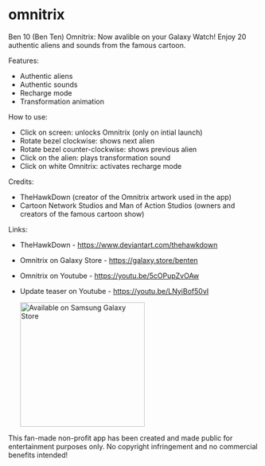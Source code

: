 # omnitrix
Ben 10 (Ben Ten) Omnitrix: Now avalible on your Galaxy Watch!
Enjoy 20 authentic aliens and sounds from the famous cartoon.

Features:
- Authentic aliens
- Authentic sounds
- Recharge mode
- Transformation animation

How to use:
- Click on screen: unlocks Omnitrix (only on intial launch)
- Rotate bezel clockwise: shows next alien
- Rotate bezel counter-clockwise: shows previous alien
- Click on the alien: plays transformation sound
- Click on white Omnitrix: activates recharge mode

Credits:
- TheHawkDown (creator of the Omnitrix artwork used in the app)
- Cartoon Network Studios and Man of Action Studios (owners and creators of the famous cartoon show)

Links:
- TheHawkDown - https://www.deviantart.com/thehawkdown
- Omnitrix on Galaxy Store - https://galaxy.store/benten
- Omnitrix on Youtube - https://youtu.be/5cOPupZvOAw
- Update teaser on Youtube - https://youtu.be/LNyiBof50vI <br/>

    <a href="https://galaxy.store/benten"
      ><img
        width="250"
        src="https://img.samsungapps.com/seller/images/badges/galaxyStore/png_big/GalaxyStore_English.png?ver=1597278750000"
        alt="Available on Samsung Galaxy Store"
        style="max-width: 100%; height: auto;"
    /></a>
    
This fan-made non-profit app has been created and made public for entertainment purposes only.
No copyright infringement and no commercial benefits intended!
